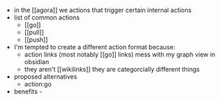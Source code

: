 - in the [[agora]] we actions that trigger certain internal actions
- list of common actions
	- [[go]]
	- [[pull]]
	- [[push]]
- I'm tempted to create a different action format because:
	- action links (most notably [[go]] links) mess with my graph view in obsidian
	- they aren't [[wikilinks]] they are categorcially different things
- proposed alternatives
	- action:go
- benefits
			- 